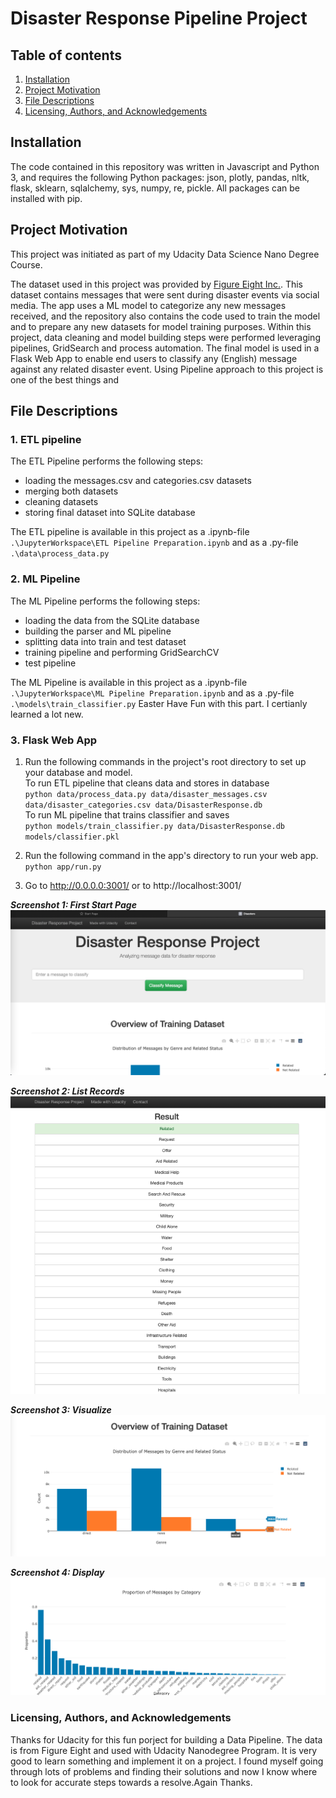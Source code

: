 # Disaster Response Pipeline Project

## Table of contents

1. [Installation](#installation)
2. [Project Motivation](#motivation)
3. [File Descriptions](#files)
4. [Licensing, Authors, and Acknowledgements](#licensing)

## Installation <a name ='installation'></a>
The code contained in this repository was written in Javascript and Python 3, and requires the following Python packages: json, plotly, pandas, nltk, flask, sklearn, sqlalchemy, sys, numpy, re, pickle. All packages can be installed with pip.

## Project Motivation <a name ='motivation'></a>

This project was initiated as part of my Udacity Data Science Nano Degree Course.

The dataset used in this project was provided by [Figure Eight Inc.](https://en.wikipedia.org/wiki/Figure_Eight_Inc.). This dataset contains messages that were sent during disaster events via social media.
The app uses a ML model to categorize any new messages received, and the repository also contains the code used to train the model and to prepare any new datasets for model training purposes.
Within this project, data cleaning and model building steps were performed leveraging pipelines, GridSearch and process automation. The final model is used in a Flask Web App to enable end users to classify any (English) message against any related disaster event. Using Pipeline approach to this project is one of the best things and 

## File Descriptions <a name ='files'></a>
### 1. ETL pipeline
The ETL Pipeline performs the following steps:
* loading the messages.csv and categories.csv datasets
* merging both datasets
* cleaning datasets
* storing final dataset into SQLite database

The ETL pipeline is available in this project as a .ipynb-file `.\JupyterWorkspace\ETL Pipeline Preparation.ipynb` and as a .py-file `.\data\process_data.py`

### 2. ML Pipeline
The ML Pipeline performs the following steps:
* loading the data from the SQLite database
* building the parser and ML pipeline
* splitting data into train and test dataset
* training pipeline and performing GridSearchCV
* test pipeline

The ML Pipeline is available in this project as a .ipynb-file `.\JupyterWorkspace\ML Pipeline Preparation.ipynb` and as a .py-file `.\models\train_classifier.py`
Easter Have Fun with this part. I certianly learned a lot new.

### 3. Flask Web App

  1. Run the following commands in the project's root directory to set up your database and model.<br/>
    To run ETL pipeline that cleans data and stores in database<br/>
        `python data/process_data.py data/disaster_messages.csv data/disaster_categories.csv data/DisasterResponse.db`<br/>
    To run ML pipeline that trains classifier and saves<br/>
        `python models/train_classifier.py data/DisasterResponse.db models/classifier.pkl`<br/>

  2. Run the following command in the app's directory to run your web app.<br/>
    `python app/run.py`

  3. Go to http://0.0.0.0:3001/ or to http://localhost:3001/

  ***Screenshot 1: First Start Page***
![Screenshot 1](https://github.com/Vishal7017/DisasterResponsePipeline/blob/main/Start.png)

***Screenshot 2: List Records***
![Screenshot 2](https://github.com/Vishal7017/DisasterResponsePipeline/blob/main/Sorted.png)

***Screenshot 3: Visualize***
![Screenshot 3](https://github.com/Vishal7017/DisasterResponsePipeline/blob/main/Chart1.png)

***Screenshot 4: Display***
![Screenshot 4](https://github.com/Vishal7017/DisasterResponsePipeline/blob/main/Chart2.png)

### Licensing, Authors, and Acknowledgements <a name ='licensing'></a>
Thanks for Udacity for this fun porject for building a Data Pipeline. The data is from Figure Eight and used with Udacity Nanodegree Program. It is very good to learn something and implement it on a project. I found myself going through lots of problems and finding their solutions and now I know where to look for accurate steps towards a resolve.Again Thanks.
